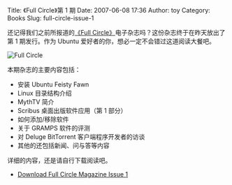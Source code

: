 Title: 《Full Circle》第 1 期
Date: 2007-06-08 17:36
Author: toy
Category: Books
Slug: full-circle-issue-1

还记得我们之前所报道的[《Full
Circle》](http://linuxtoy.org/archives/full-circle-issue-0.html)电子杂志吗？这份杂志终于在昨天放出了第
1 期发行。作为 Ubuntu 爱好者的你，想必一定不会错过这道阅读大餐吧。

![Full Circle](http://i.linuxtoy.org/i/logo/fullcircle.png)

本期杂志的主要内容包括：

-   安装 Ubuntu Feisty Fawn
-   Linux 目录结构介绍
-   MythTV 简介
-   Scribus 桌面出版软件应用（第 1 部分）
-   如何添加/移除软件
-   关于 GRAMPS 软件的评测
-   对 Deluge BitTorrent 客户端程序开发者的访谈
-   其他的还包括新闻、问与答等内容

详细的内容，还是请自行下载阅读吧。

- [Download Full Circle Magazine Issue
1](http://fullcirclemagazine.org/issue-1/)
